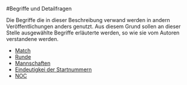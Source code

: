 #Begriffe und Detailfragen

Die Begriffe die in dieser Beschreibung verwand werden in andern Veröffentlichungen anders genutzt. Aus diesem Grund sollen an dieser Stelle ausgewählte Begriffe erläuterte werden, so wie sie vom Autoren verstandene werden.

* [Match](kapitel_08_match.md)
* [Runde](kapitel_08_runde.md)
* [Mannschaften](kapitel_08_mannschaft.md)
* [Eindeutigkei der Startnummern](kapitel_08_startnummern.md)
* [NOC](kapitel_08_noc.md)
